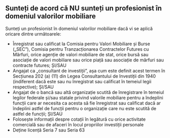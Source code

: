 ## Sunteți de acord că NU sunteți un profesionist în domeniul valorilor mobiliare

Sunteți un profesionist în domeniul valorilor mobiliare dacă vi se aplică oricare dintre următoarele:
- Înregistrat sau calificat la Comisia pentru Valori Mobiliare și Burse („SEC”), Comisia pentru Tranzacționarea Contractelor Futures cu Mărfuri, orice agenție de valori mobiliare de stat, orice bursă sau asociație de valori mobiliare sau orice piață sau asociație de mărfuri sau contracte futures; ȘI/SAU
- Angajat ca „consultant de investiții”, așa cum este definit acest termen în Secțiunea 202 (a) (11) din Legea Consultantului de Investiții din 1940 (indiferent dacă este sau nu înregistrat sau calificat în temeiul legii respective); ȘI/SAU
- Angajat de o bancă sau altă organizație scutită de înregistrare în temeiul legilor federale și/sau statale privind valorile mobiliare pentru a îndeplini funcții care ar necesita ca acesta să fie înregistrat sau calificat dacă ar îndeplini astfel de funcții pentru o organizație care nu este scutită de astfel de funcții; ȘI/SAU
- Folosește informații despre cotații în legătură cu orice activitate comercială sau de afaceri în locul propriilor investiții personale
- Deține licență Seria 7 sau Seria 63
